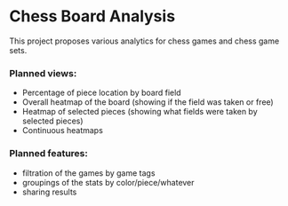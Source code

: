 # Chess Board Analysis
This project proposes various analytics for chess games and chess game sets.

### Planned views:

* Percentage of piece location by board field
* Overall heatmap of the board (showing if the field was taken or free)
* Heatmap of selected pieces (showing what fields were taken by selected pieces)
* Continuous heatmaps

### Planned features:

* filtration of the games by game tags
* groupings of the stats by color/piece/whatever
* sharing results